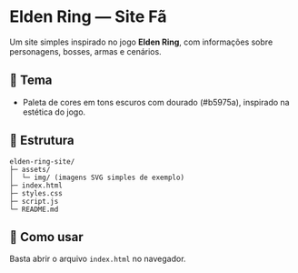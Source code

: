 # Elden Ring — Site Fã

Um site simples inspirado no jogo **Elden Ring**, com informações sobre personagens, bosses, armas e cenários.

## 🎨 Tema
- Paleta de cores em tons escuros com dourado (#b5975a), inspirado na estética do jogo.

## 📂 Estrutura
```
elden-ring-site/
├─ assets/
│  └─ img/ (imagens SVG simples de exemplo)
├─ index.html
├─ styles.css
├─ script.js
└─ README.md
```

## 🚀 Como usar
Basta abrir o arquivo `index.html` no navegador.
